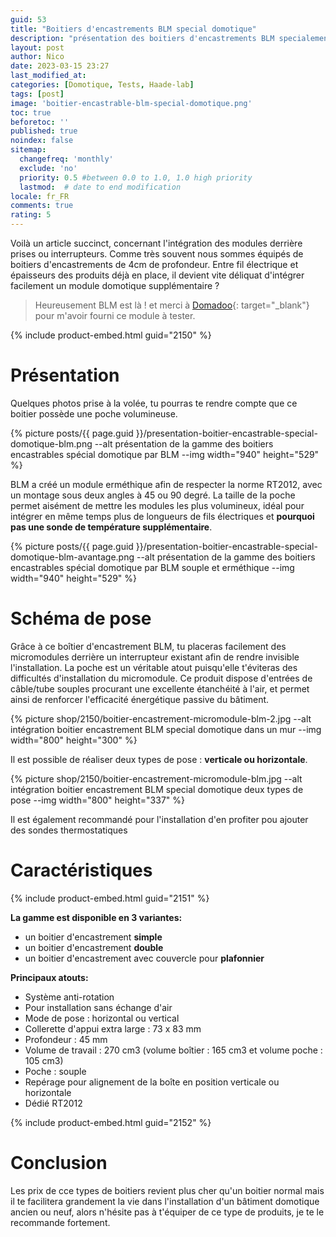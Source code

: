 ```yaml
---
guid: 53
title: "Boitiers d'encastrements BLM special domotique"
description: "présentation des boitiers d'encastrements BLM specialement conçu pour intégrer des modules domotiques dans les habitations anciennes ou nouvelles"
layout: post
author: Nico
date: 2023-03-15 23:27
last_modified_at: 
categories: [Domotique, Tests, Haade-lab]
tags: [post]
image: 'boitier-encastrable-blm-special-domotique.png'
toc: true
beforetoc: ''
published: true
noindex: false
sitemap:
  changefreq: 'monthly'
  exclude: 'no'
  priority: 0.5 #between 0.0 to 1.0, 1.0 high priority
  lastmod:  # date to end modification
locale: fr_FR
comments: true
rating: 5 
---
```

Voilà un article succinct, concernant l'intégration des modules derrière prises ou interrupteurs. Comme très souvent nous sommes équipés de boitiers d'encastrements de 4cm de profondeur. Entre fil électrique et épaisseurs des produits déjà en place, il devient vite déliquat d'intégrer facilement un module domotique supplémentaire ?

> Heureusement BLM est là ! et merci à [Domadoo](https://www.domadoo.fr/fr/?domid=39){: target="_blank"} pour m'avoir fourni ce module à tester.

{% include product-embed.html guid="2150" %}

# Présentation

Quelques photos prise à la volée, tu pourras te rendre compte que ce boitier possède une poche volumineuse.

{% picture posts/{{ page.guid }}/presentation-boitier-encastrable-special-domotique-blm.png --alt présentation de la gamme des boitiers encastrables spécial domotique par BLM --img width="940" height="529" %}

BLM a créé un module erméthique afin de respecter la norme RT2012, avec un montage sous deux angles à 45 ou 90 degré. La taille de la poche permet aisément de mettre les modules les plus volumineux, idéal pour intégrer en même temps plus de longueurs de fils électriques et **pourquoi pas une sonde de température supplémentaire**.

{% picture posts/{{ page.guid }}/presentation-boitier-encastrable-special-domotique-blm-avantage.png --alt présentation de la gamme des boitiers encastrables spécial domotique par BLM souple et erméthique --img width="940" height="529" %}

# Schéma de pose

Grâce à ce boîtier d'encastrement BLM, tu placeras facilement des micromodules derrière un interrupteur existant afin de rendre invisible l'installation. La poche est un véritable atout puisqu'elle t'éviteras des difficultés d'installation du micromodule. Ce produit dispose d'entrées de câble/tube souples procurant une excellente étanchéité à l'air, et permet ainsi de renforcer l'efficacité énergétique passive du bâtiment.

{% picture shop/2150/boitier-encastrement-micromodule-blm-2.jpg --alt intégration boitier encastrement BLM special domotique dans un mur --img width="800" height="300" %}

Il est possible de réaliser deux types de pose : **verticale ou horizontale**. 

{% picture shop/2150/boitier-encastrement-micromodule-blm.jpg --alt intégration boitier encastrement BLM special domotique deux types de pose --img width="800" height="337" %}

Il est également recommandé pour l'installation d'en profiter pou ajouter des sondes thermostatiques

# Caractéristiques

{% include product-embed.html guid="2151" %}

**La gamme est disponible en 3 variantes:**

- un boitier d'encastrement **simple**
- un boitier d'encastrement **double**
- un boitier d'encastrement avec couvercle pour **plafonnier**

**Principaux atouts:**

- Système anti-rotation
- Pour installation sans échange d'air
- Mode de pose : horizontal ou vertical 
- Collerette d'appui extra large : 73 x 83 mm
- Profondeur : 45 mm
- Volume de travail : 270 cm3 (volume boîtier : 165 cm3 et volume poche : 105 cm3)
- Poche : souple 
- Repérage pour alignement de la boîte en position verticale ou horizontale
- Dédié RT2012

{% include product-embed.html guid="2152" %}

# Conclusion

Les prix de cce types de boitiers revient plus cher qu'un boitier normal mais il te facilitera grandement la vie dans l'installation d'un bâtiment domotique ancien ou neuf, alors n'hésite pas à t'équiper de ce type de produits, je te le recommande fortement.

